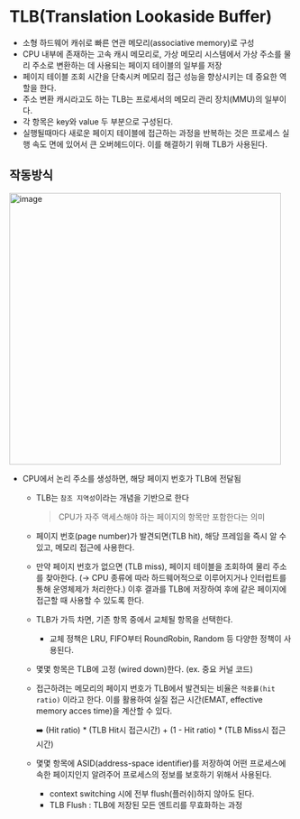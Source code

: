 # TLB(Translation Lookaside Buffer)

- 소형 하드웨어 캐쉬로 빠른 연관 메모리(associative memory)로 구성
- CPU 내부에 존재하는 고속 캐시 메모리로, 가상 메모리 시스템에서 가상 주소를 물리 주소로 변환하는 데 사용되는 페이지 테이블의 일부를 저장
- 페이지 테이블 조회 시간을 단축시켜 메모리 접근 성능을 향상시키는 데 중요한 역할을 한다.
- 주소 변환 캐시라고도 하는 TLB는 프로세서의 메모리 관리 장치(MMU)의 일부이다.
- 각 항목은 key와 value 두 부분으로 구성된다.
- 실행될때마다 새로운 페이지 테이블에 접근하는 과정을 반복하는 것은 프로세스 실행 속도 면에 있어서 큰 오버헤드이다. 이를 해결하기 위해 TLB가 사용된다.

## 작동방식
<img width="482" alt="image" src="https://github.com/user-attachments/assets/0c52cd16-e0d3-4cef-afd5-b7dff77c2d60">


- CPU에서 논리 주소를 생성하면, 해당 페이지 번호가 TLB에 전달됨
    - TLB는 `참조 지역성`이라는 개념을 기반으로 한다
        
        > CPU가 자주 액세스해야 하는 페이지의 항목만 포함한다는 의미

    - 페이지 번호(page number)가 발견되면(TLB hit), 해당 프레임을 즉시 알 수 있고, 메모리 접근에 사용한다.
    - 만약 페이지 번호가 없으면 (TLB miss), 페이지 테이블을 조회하여 물리 주소를 찾아한다. (→ CPU 종류에 따라 하드웨어적으로 이루어지거나 인터럽트를 통해 운영체제가 처리한다.) 이후 결과를 TLB에 저장하여 후에 같은 페이지에 접근할 때 사용할 수 있도록 한다.
    - TLB가 가득 차면, 기존 항목 중에서 교체될 항목을 선택한다.
        - 교체 정책은 LRU, FIFO부터 RoundRobin, Random 등 다양한 정책이 사용된다.
    - 몇몇 항목은 TLB에 고정 (wired down)한다. (ex. 중요 커널 코드)
    - 접근하려는 메모리의 페이지 번호가 TLB에서 발견되는 비율은 `적중률(hit ratio)` 이라고 한다. 이를 활용하여 실질 접근 시간(EMAT, effective memory acces time)을 계산할 수 있다.
        
        <aside>
        ➡️ (Hit ratio) * (TLB Hit시 접근시간) + (1 - Hit ratio) * (TLB Miss시 접근 시간)
        
        </aside>
        
    - 몇몇 항목에 ASID(address-space identifier)를 저장하여 어떤 프로세스에 속한 페이지인지 알려주어 프로세스의 정보를 보호하기 위해서 사용된다.
        - context switching 시에 전부 flush(플러쉬)하지 않아도 된다.
        - TLB Flush : TLB에 저장된 모든 엔트리를 무효화하는 과정
